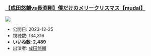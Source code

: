 ### [【成田悠輔vs長渕剛】僕だけのメリークリスマス【mudai】](https://www.youtube.com/watch?v=-INiV_lp6Gs)
[![](https://img.youtube.com/vi/-INiV_lp6Gs/sddefault.jpg)](https://www.youtube.com/watch?v=-INiV_lp6Gs)
-   公開日: 2023-12-25
-   視聴数: 134,316
-   **いいね数: 2,489**
-   出演者: [成田悠輔](/rehacq_fan/people/成田悠輔 "wikilink")
